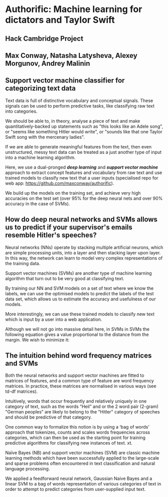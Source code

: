 # Authorific: Machine learning for dictators and Taylor Swift
## Hack Cambridge Project
## Max Conway, Natasha Latysheva, Alexey Morgunov, Andrey Malinin

## Support vector machine classifier for categorizing text data

Text data is full of distinctive vocabulary and conceptual signals. These signals can be used to perform predictive tasks, like classifying raw text into categories. 

We should be able to, in theory, analyse a piece of text and make quantitatively-backed up statements such as "this looks like an Adele song", or "seems like something Hitler would write", or "sounds like that one Taylor Swift song with the mercenary ladies". 

If we are able to generate meaningful features from the text, then even unstructured, messy text data can be treated as a just another type of input into a machine learning algorithm. 

Here, we use a dual-pronged ***deep learning*** and ***support vector machine*** approach to extract concept features and vocabulary from raw text and use trained models to classify new text that a user inputs (specialised repo for web app: https://github.com/maxconway/authorific). 

We build up the models on the training set, and achieve very high accuracies on the test set (over 95% for the deep neural nets and over 90% accuracy in the case of SVMs). 

## How do deep neural networks and SVMs allows us to predict if your supervisor's emails resemble Hitler's speeches?

Neural networks (NNs) operate by stacking multiple artificial neurons, which are simple processing units, into a layer and then stacking layer upon layer. In this way, the network can learn to model very complex representations of the training data.

Support vector machines (SVMs) are another type of machine learning algorithm that turn out to be very good at classifying text. 

By training our NN and SVM models  on a set of text where we know the labels, we can use the optimised models to predict the labels of the test data set, which allows us to estimate the accuracy and usefulness of our models.

More interestingly, we can use these trained models to classify new text which is input by a user into a web application.

Although we will not go into massive detail here, in SVMs in SVMs the following equation gives a value proportional to the distance from the margin. We wish to minimize it:

## The intuition behind word frequency matrices and SVMs

Both the neural networks and support vector machines are fitted to matrices of features, and a common type of feature are word frequency matrices. In practice, these matrices are normalised in various ways (see td-df matrices).

Intuitively, words that occur frequently and relatively uniquely in one category of text, such as the words “Heil” and or the 2 word pair (2-gram) "German peoples” are likely to belong to the "Hitler" category of speeches and should be predictive of that category. 

One common way to formalize this notion is by using a ‘bag of words’ approach that tokenizes, counts and scales words frequencies across categories, which can then be used as the starting point for training predictive algorithms for classifying new instances of text. xt.

Naïve Bayes (NB) and support vector machines (SVM) are classic machine learning methods which have been successfully applied to the large-scale and sparse problems often encountered in text classification and natural language processing. 

We applied a feedforward neural network, Gaussian Naive Bayes and a linear SVM to a bag of words representation of various categories of text in order to attempt to predict categories from user-supplied input text.

